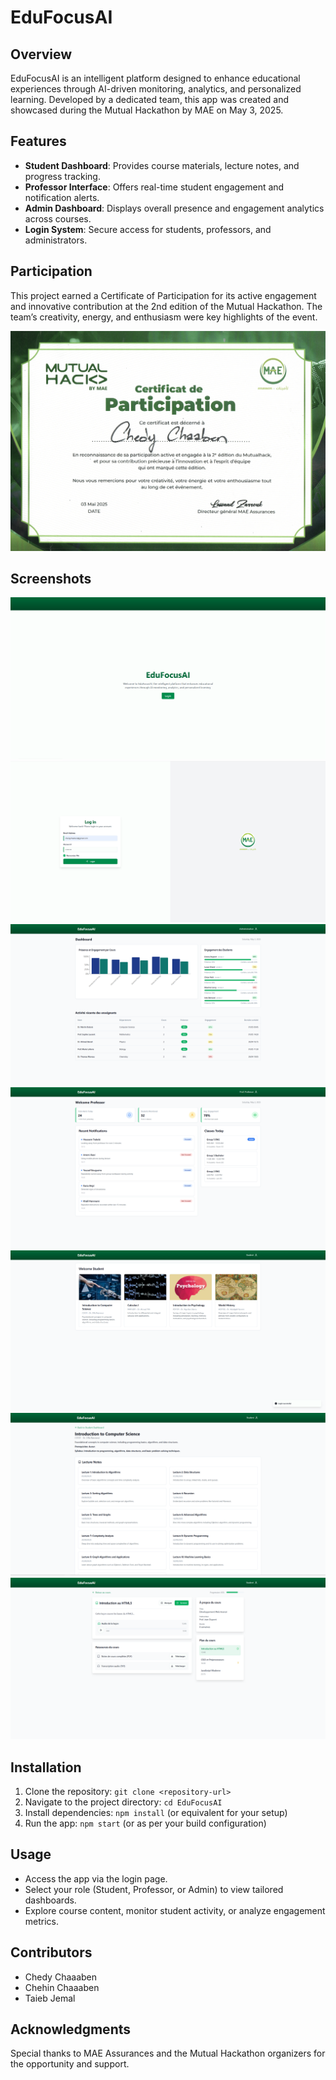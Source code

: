 # EduFocusAI

## Overview
EduFocusAI is an intelligent platform designed to enhance educational experiences through AI-driven monitoring, analytics, and personalized learning. Developed by a dedicated team, this app was created and showcased during the Mutual Hackathon by MAE on May 3, 2025.

## Features
- **Student Dashboard**: Provides course materials, lecture notes, and progress tracking.
- **Professor Interface**: Offers real-time student engagement and notification alerts.
- **Admin Dashboard**: Displays overall presence and engagement analytics across courses.
- **Login System**: Secure access for students, professors, and administrators.

## Participation
This project earned a Certificate of Participation for its active engagement and innovative contribution at the 2nd edition of the Mutual Hackathon. The team’s creativity, energy, and enthusiasm were key highlights of the event.

![Hackathon Participation Certification](images/Hackathon%20Participation%20Certification.png)
## Screenshots
![Login Page 1](images/screenshot1.png)
![Login Page 2](images/screenshot2.png)
![Admin Dashboard](images/screenshot3.png)
![Professor Dashboard](images/screenshot4.png)
![Student Dashboard](images/screenshot5.png)
![Course Details](images/screenshot6.png)
![Welcome Screen](images/screenshot7.png)

## Installation
1. Clone the repository: `git clone <repository-url>`
2. Navigate to the project directory: `cd EduFocusAI`
3. Install dependencies: `npm install` (or equivalent for your setup)
4. Run the app: `npm start` (or as per your build configuration)

## Usage
- Access the app via the login page.
- Select your role (Student, Professor, or Admin) to view tailored dashboards.
- Explore course content, monitor student activity, or analyze engagement metrics.

## Contributors
- Chedy Chaaaben
- Chehin Chaaaben
- Taieb Jemal

## Acknowledgments
Special thanks to MAE Assurances and the Mutual Hackathon organizers for the opportunity and support.
